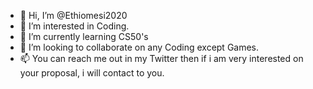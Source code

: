 - 👋 Hi, I’m @Ethiomesi2020
- 👀 I’m interested in Coding.
- 🌱 I’m currently learning CS50's
- 💞️ I’m looking to collaborate on any Coding except Games.
- 📫 You can reach me out in my Twitter then if i am very interested on your proposal, i will contact to you.

<!---
Ethiomesi2020/Ethiomesi2020 is a ✨ special ✨ repository because its `README.md` 
(this file) appears on your GitHub profile.
You can click the Preview link to take a look at your changes.
--->
